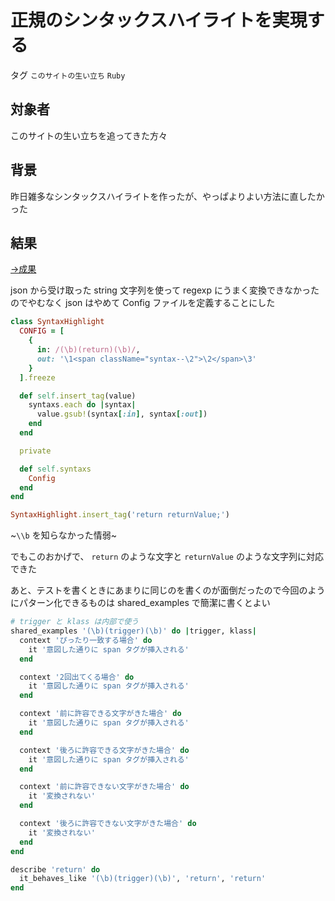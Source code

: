 # 正規のシンタックスハイライトを実現する

タグ `このサイトの生い立ち` `Ruby`

## 対象者

このサイトの生い立ちを追ってきた方々

## 背景

昨日雑多なシンタックスハイライトを作ったが、やっぱよりよい方法に直したかった

## 結果

[→成果](https://github.com/shimomuh/shimomuh.github.io/commit/75a350a72ee0f28cfa47fa8c643245e648684241)

 

json から受け取った string 文字列を使って regexp にうまく変換できなかったのでやむなく json はやめて Config ファイルを定義することにした

```ruby
class SyntaxHighlight
  CONFIG = [
    {
      in: /(\b)(return)(\b)/,
      out: '\1<span className="syntax--\2">\2</span>\3'
    }
  ].freeze

  def self.insert_tag(value)
    syntaxs.each do |syntax|
      value.gsub!(syntax[:in], syntax[:out])
    end
  end

  private

  def self.syntaxs
    Config
  end
end

SyntaxHighlight.insert_tag('return returnValue;')
```

~`\\b` を知らなかった情弱~

でもこのおかげで、 `return` のような文字と `returnValue` のような文字列に対応できた

 

あと、テストを書くときにあまりに同じのを書くのが面倒だったので今回のようにパターン化できるものは shared_examples で簡潔に書くとよい

```ruby
# trigger と klass は内部で使う
shared_examples '(\b)(trigger)(\b)' do |trigger, klass|
  context 'ぴったり一致する場合' do
    it '意図した通りに span タグが挿入される'
  end

  context '2回出てくる場合' do
    it '意図した通りに span タグが挿入される'
  end

  context '前に許容できる文字がきた場合' do
    it '意図した通りに span タグが挿入される'
  end

  context '後ろに許容できる文字がきた場合' do
    it '意図した通りに span タグが挿入される'
  end

  context '前に許容できない文字がきた場合' do
    it '変換されない'
  end

  context '後ろに許容できない文字がきた場合' do
    it '変換されない'
  end
end

describe 'return' do
  it_behaves_like '(\b)(trigger)(\b)', 'return', 'return'
end
```

